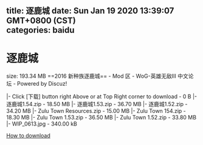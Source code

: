 
title: 逐鹿城
date: Sun Jan 19 2020 13:39:07 GMT+0800 (CST)    
categories: baidu
---

# 逐鹿城
size: 193.34 MB
 ==2016 新种族逐鹿城== - Mod 区 - WoG-英雄无敌III 中文论坛 - Powered by Discuz!
 
|- Click [下载] button right Above or at Top Right corner to download - 0 B
|- 逐鹿城1.54.zip - 18.50 MB
|- 逐鹿城1.53.zip - 36.70 MB
|- 逐鹿城1.52.zip - 34.20 MB
|- Zulu Town Resources.zip - 15.00 MB
|- Zulu Town 154.zip - 18.30 MB
|- Zulu Town 1.53.zip - 36.50 MB
|- Zulu Town 1.52.zip - 33.80 MB
|- WIP_0613.jpg - 340.00 kB

[How to download](https://bpcam.bemobtrk.com/go/2ceec3aa-1ca2-46d6-b9ff-aaa5c184517c?jno=1813)